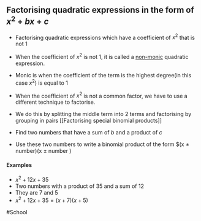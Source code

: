 ## Factorising quadratic expressions in the form of $x^2 + bx + c$
- Factorising quadratic expressions which have a coefficient of $x^2$ that is not 1
- When the coefficient of $x^2$ is not 1, it is called a <u>non-monic</u> quadratic expression.
- Monic is when the coefficient of the term is the highest degree(in this case $x^2$) is equal to 1

- When the coefficient of $x^2$ is not a common factor, we have to use a different technique to factorise. 
- We do this by splitting the middle term into 2 terms and factorising by grouping in pairs [[Factorising special binomial products]]
- Find two numbers that have a sum of $b$ and a product of $c$
- Use these two numbers to write a binomial product of the form $(x ±  number)(x ± number )

#### Examples
- $x^2 + 12x + 35$
- Two numbers with a product of 35 and a sum of 12 
- They are 7 and 5
- $x^2 + 12x + 35 = (x+7)(x+5)$

#School 